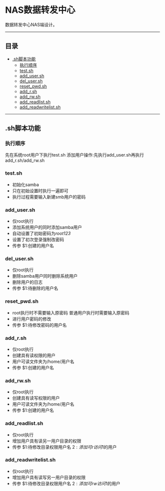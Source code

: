 # NAS数据转发中心   
数据转发中心NAS端设计。

***

## 目录
* [.sh脚本功能](#sh脚本功能)
	* [执行顺序](#执行顺序)
	* [test.sh](#test.sh)
	* [add_user.sh](#add_user.sh)
	* [del_user.sh](#del_user.sh)
	* [reset_pwd.sh](#reset_pwd.sh)
	* [add_r.sh](#add_r.sh)
	* [add_rw.sh](#add_rw.sh)
	* [add_readlist.sh](#add_readlist.sh)
	* [add_readwritelist.sh](#add_readwritelist.sh)

***

## .sh脚本功能   

### 执行顺序   
先在系统root用户下执行test.sh
添加用户操作:先执行add_user.sh再执行add_r.sh/add_rw.sh


### test.sh   
- 初始化samba   
- 只在初始设置时执行一遍即可   
- 执行过程需要输入新建smb用户的密码

### add_user.sh   
- 仅root执行
- 添加系统用户的同时添加samba用户   
- 自动设置了初始密码为*root123*   
- 设置了初次登录强制改密码  
- 传参 $1:创建的用户名  

### del_user.sh   
- 仅root执行
- 删除samba用户同时删除系统用户   
- 删除用户的日志   
- 传参 $1:待删除的用户名   

### reset_pwd.sh  
- root执行时不需要输入原密码 普通用户执行时需要输入原密码  
- 进行用户密码的修改  
- 传参 $1:待修改密码的用户名  

### add_r.sh  
- 仅root执行
- 创建具有读权限的用户  
- 用户可读文件夹为/home/用户名  
- 传参 $1:创建的用户名  

### add_rw.sh
- 仅root执行
- 创建具有读写权限的用户  
- 用户可读文件夹为/home/用户名  
- 传参 $1:创建的用户名  

### add_readlist.sh  
- 仅root执行  
- 增加用户具有读另一用户目录的权限  
- 传参 $1:待修改目录权限用户名 $2:添加可r访问$1的用户  

### add_readwritelist.sh  
- 仅root执行  
- 增加用户具有读写另一用户目录的权限   
- 传参 $1:待修改目录权限用户名 $2:添加可rw访问$1的用户   
